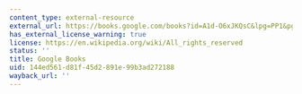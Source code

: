 ```yaml
---
content_type: external-resource
external_url: https://books.google.com/books?id=A1d-O6xJKQsC&lpg=PP1&pg=PT230#v=onepage&q&f=false
has_external_license_warning: true
license: https://en.wikipedia.org/wiki/All_rights_reserved
status: ''
title: Google Books
uid: 144ed561-d81f-45d2-891e-99b3ad272188
wayback_url: ''
---
```

